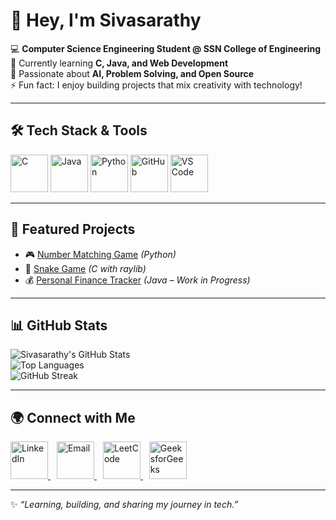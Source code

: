 # 👋 Hey, I'm Sivasarathy  

💻 **Computer Science Engineering Student @ SSN College of Engineering**  
🌱 Currently learning **C, Java, and Web Development**  
🚀 Passionate about **AI, Problem Solving, and Open Source**  
⚡ Fun fact: I enjoy building projects that mix creativity with technology!  

---

## 🛠️ Tech Stack & Tools  

<p align="left">
  <img src="https://cdn.jsdelivr.net/gh/devicons/devicon/icons/c/c-original.svg" alt="C" width="60" height="60"/>
  <img src="https://cdn.jsdelivr.net/gh/devicons/devicon/icons/java/java-original.svg" alt="Java" width="60" height="60"/>
  <img src="https://cdn.jsdelivr.net/gh/devicons/devicon/icons/python/python-original.svg" alt="Python" width="60" height="60"/>
  <img src="https://cdn.jsdelivr.net/gh/devicons/devicon/icons/github/github-original.svg" alt="GitHub" width="60" height="60"/>
  <img src="https://cdn.jsdelivr.net/gh/devicons/devicon/icons/vscode/vscode-original.svg" alt="VS Code" width="60" height="60"/>
</p>

---

## 🚀 Featured Projects  
- 🎮 [Number Matching Game](#) *(Python)*  
- 🐍 [Snake Game](#) *(C with raylib)*  
- 💰 [Personal Finance Tracker](#) *(Java – Work in Progress)*  

---

## 📊 GitHub Stats  
![Sivasarathy's GitHub Stats](https://github-readme-stats.vercel.app/api?username=sivasarathy1903&show_icons=true&theme=radical)  
![Top Languages](https://github-readme-stats.vercel.app/api/top-langs/?username=sivasarathy1903&layout=compact&theme=radical)  
![GitHub Streak](https://github-readme-streak-stats.herokuapp.com/?user=sivasarathy1903&theme=radical)  

---

## 🌍 Connect with Me  

<p align="left">
  <a href="https://www.linkedin.com/in/sivasarathy-a-b5baa730b" target="_blank" style="margin-right: 10px;">
    <img src="https://cdn.jsdelivr.net/gh/devicons/devicon/icons/linkedin/linkedin-original.svg" alt="LinkedIn" width="60" height="60"/>
  </a>
  <a href="mailto:sivasarathy2007@gmail.com" target="_blank" style="margin-right: 10px;">
    <img src="https://img.icons8.com/color/96/000000/gmail-new.png" alt="Email" width="60" height="60"/>
  </a>
  <a href="https://leetcode.com/u/Sivasarathy_A/" target="_blank" style="margin-right: 10px;">
    <img src="https://upload.wikimedia.org/wikipedia/commons/1/19/LeetCode_logo_black.png" alt="LeetCode" width="60" height="60"/>
  </a>
  <a href="https://www.geeksforgeeks.org/user/sivasaradxzd/" target="_blank">
    <img src="https://upload.wikimedia.org/wikipedia/commons/4/43/GeeksforGeeks.svg" alt="GeeksforGeeks" width="60" height="60"/>
  </a>
</p>


---
✨ _“Learning, building, and sharing my journey in tech.”_
